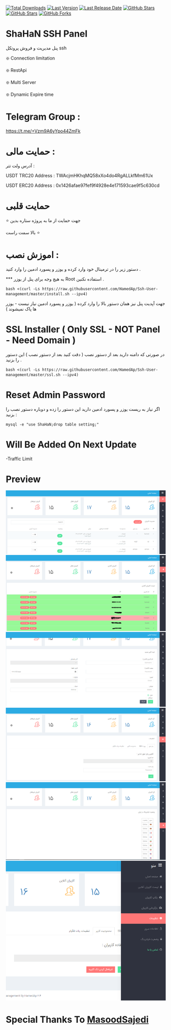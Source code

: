 [![Total Downloads](https://img.shields.io/github/downloads/HamedAp/Ssh-User-management/total.svg)](https://github.com/HamedAp/Ssh-User-management/)
[![Last Version](https://img.shields.io/github/release/HamedAp/Ssh-User-management/all.svg)](https://github.com/HamedAp/Ssh-User-management/)
[![Last Release Date](https://img.shields.io/github/release-date/HamedAp/Ssh-User-management.svg)](https://github.com/HamedAp/Ssh-User-management/)
[![GitHub Stars](https://img.shields.io/tokei/lines/github/HamedAp/Ssh-User-management.svg)](https://github.com/HamedAp/Ssh-User-management/)
[![GitHub Stars](https://img.shields.io/github/stars/HamedAp/Ssh-User-management.svg)](https://github.com/HamedAp/Ssh-User-management/)
[![GitHub Forks](https://img.shields.io/github/forks/HamedAp/Ssh-User-management.svg)](https://github.com/HamedAp/Ssh-User-management/)


# ShaHaN SSH Panel

پنل مدیریت و فروش پروتکل ssh

❇️ Connection limitation

❇️ RestApi

❇️ Multi Server

❇️ Dynamic Expire time 

# Telegram Group : 

https://t.me/+Vzm9A6yYpo44ZmFk


# حمایت مالی : 

آدرس ولت تتر : 


USDT TRC20 Address :
TWAcjmHKhqMQ58xXo4do4RgALLkfMm61Ux

USDT ERC20 Address :
0x1426afae97fef9f4928e4e171593cae9f5c630cd
 
 # حمایت قلبی 
 
  ⭐️ جهت حمایت از ما به پروژه ستاره بدین

بالا سمت راست ⭐️
 
# اموزش نصب :

دستور زیر را در ترمینال خود وارد کرده و یوزر و پسورد ادمین را وارد کنید .

*** به هیچ وجه برای پنل از یوزر Root استفاده نکنین .

````
bash <(curl -Ls https://raw.githubusercontent.com/HamedAp/Ssh-User-management/master/install.sh --ipv4)
````

جهت آپدیت پنل نیز همان دستور بالا را وارد کرده ( یوزر و پسورد ادمین نیاز نیست - یوزر ها پاک نمیشوند ) 





# SSL Installer ( Only SSL - NOT Panel - Need Domain )

در صورتی که دامنه دارید بعد از دستور نصب ( دقت کنید بعد از دستور نصب )  این دستور را بزنید .


````
bash <(curl -Ls https://raw.githubusercontent.com/HamedAp/Ssh-User-management/master/ssl.sh --ipv4)
````


# Reset Admin Password

اگر نیاز به ریست یوزر و پسورد ادمین دارید این دستور را زده و دوباره دستور نصب را بزنید :

````
mysql -e "use ShaHaN;drop table setting;"
````

# Will Be Added On Next Update 

-Traffic Limit


# Preview
![](screenshot/index.PNG)
![](screenshot/online2.PNG)
![](screenshot/newuser.PNG)
![](screenshot/setting.PNG)
![](screenshot/filtering.PNG)
![](screenshot/menu.PNG)


# Special Thanks To [MasoodSajedi](https://github.com/masoodsajedi)
